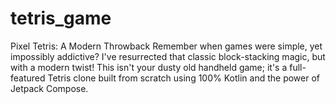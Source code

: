 # tetris_game
Pixel Tetris: A Modern Throwback  Remember when games were simple, yet impossibly addictive? I've resurrected that classic block-stacking magic, but with a modern twist! This isn't your dusty old handheld game; it's a full-featured Tetris clone built from scratch using 100% Kotlin and the power of Jetpack Compose.  
